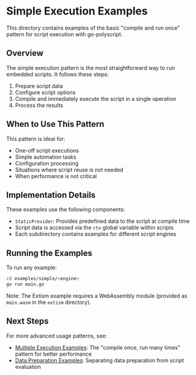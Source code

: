 # Simple Execution Examples

This directory contains examples of the basic "compile and run once" pattern for script execution with go-polyscript.

## Overview

The simple execution pattern is the most straightforward way to run embedded scripts. It follows these steps:

1. Prepare script data
2. Configure script options
3. Compile and immediately execute the script in a single operation
4. Process the results

## When to Use This Pattern

This pattern is ideal for:

- One-off script executions
- Simple automation tasks
- Configuration processing
- Situations where script reuse is not needed
- When performance is not critical

## Implementation Details

These examples use the following components:

- `StaticProvider`: Provides predefined data to the script at compile time
- Script data is accessed via the `ctx` global variable within scripts
- Each subdirectory contains examples for different script engines

## Running the Examples

To run any example:

```bash
cd examples/simple/<engine>
go run main.go
```

Note: The Extism example requires a WebAssembly module (provided as `main.wasm` in the `extism` directory).

## Next Steps

For more advanced usage patterns, see:

- [Multiple Execution Examples](/examples/multiple): The "compile once, run many times" pattern for better performance
- [Data Preparation Examples](/examples/data-prep): Separating data preparation from script evaluation